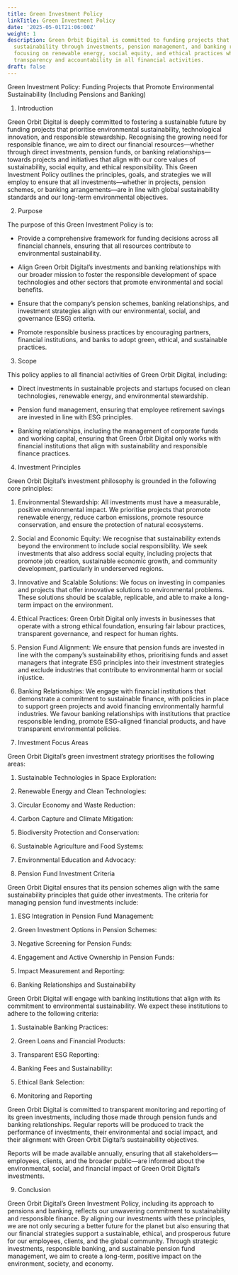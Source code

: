 ```yaml
---
title: Green Investment Policy
linkTitle: Green Investment Policy
date: '2025-05-01T21:06:00Z'
weight: 1
description: Green Orbit Digital is committed to funding projects that promote environmental
  sustainability through investments, pension management, and banking relationships,
  focusing on renewable energy, social equity, and ethical practices while ensuring
  transparency and accountability in all financial activities.
draft: false
---
```



Green Investment Policy: Funding Projects that Promote Environmental Sustainability (Including Pensions and Banking)

1. Introduction

Green Orbit Digital is deeply committed to fostering a sustainable future by funding projects that prioritise environmental sustainability, technological innovation, and responsible stewardship. Recognising the growing need for responsible finance, we aim to direct our financial resources—whether through direct investments, pension funds, or banking relationships—towards projects and initiatives that align with our core values of sustainability, social equity, and ethical responsibility. This Green Investment Policy outlines the principles, goals, and strategies we will employ to ensure that all investments—whether in projects, pension schemes, or banking arrangements—are in line with global sustainability standards and our long-term environmental objectives.

2. Purpose

The purpose of this Green Investment Policy is to:

- Provide a comprehensive framework for funding decisions across all financial channels, ensuring that all resources contribute to environmental sustainability.

- Align Green Orbit Digital’s investments and banking relationships with our broader mission to foster the responsible development of space technologies and other sectors that promote environmental and social benefits.

- Ensure that the company’s pension schemes, banking relationships, and investment strategies align with our environmental, social, and governance (ESG) criteria.

- Promote responsible business practices by encouraging partners, financial institutions, and banks to adopt green, ethical, and sustainable practices.

3. Scope

This policy applies to all financial activities of Green Orbit Digital, including:

- Direct investments in sustainable projects and startups focused on clean technologies, renewable energy, and environmental stewardship.

- Pension fund management, ensuring that employee retirement savings are invested in line with ESG principles.

- Banking relationships, including the management of corporate funds and working capital, ensuring that Green Orbit Digital only works with financial institutions that align with sustainability and responsible finance practices.

4. Investment Principles

Green Orbit Digital’s investment philosophy is grounded in the following core principles:

1. Environmental Stewardship: All investments must have a measurable, positive environmental impact. We prioritise projects that promote renewable energy, reduce carbon emissions, promote resource conservation, and ensure the protection of natural ecosystems.

1. Social and Economic Equity: We recognise that sustainability extends beyond the environment to include social responsibility. We seek investments that also address social equity, including projects that promote job creation, sustainable economic growth, and community development, particularly in underserved regions.

1. Innovative and Scalable Solutions: We focus on investing in companies and projects that offer innovative solutions to environmental problems. These solutions should be scalable, replicable, and able to make a long-term impact on the environment.

1. Ethical Practices: Green Orbit Digital only invests in businesses that operate with a strong ethical foundation, ensuring fair labour practices, transparent governance, and respect for human rights.

1. Pension Fund Alignment: We ensure that pension funds are invested in line with the company’s sustainability ethos, prioritising funds and asset managers that integrate ESG principles into their investment strategies and exclude industries that contribute to environmental harm or social injustice.

1. Banking Relationships: We engage with financial institutions that demonstrate a commitment to sustainable finance, with policies in place to support green projects and avoid financing environmentally harmful industries. We favour banking relationships with institutions that practice responsible lending, promote ESG-aligned financial products, and have transparent environmental policies.

5. Investment Focus Areas

Green Orbit Digital’s green investment strategy prioritises the following areas:

1. Sustainable Technologies in Space Exploration:

1. Renewable Energy and Clean Technologies:

1. Circular Economy and Waste Reduction:

1. Carbon Capture and Climate Mitigation:

1. Biodiversity Protection and Conservation:

1. Sustainable Agriculture and Food Systems:

1. Environmental Education and Advocacy:

6. Pension Fund Investment Criteria

Green Orbit Digital ensures that its pension schemes align with the same sustainability principles that guide other investments. The criteria for managing pension fund investments include:

1. ESG Integration in Pension Fund Management:

1. Green Investment Options in Pension Schemes:

1. Negative Screening for Pension Funds:

1. Engagement and Active Ownership in Pension Funds:

1. Impact Measurement and Reporting:

7. Banking Relationships and Sustainability

Green Orbit Digital will engage with banking institutions that align with its commitment to environmental sustainability. We expect these institutions to adhere to the following criteria:

1. Sustainable Banking Practices:

1. Green Loans and Financial Products:

1. Transparent ESG Reporting:

1. Banking Fees and Sustainability:

1. Ethical Bank Selection:

8. Monitoring and Reporting

Green Orbit Digital is committed to transparent monitoring and reporting of its green investments, including those made through pension funds and banking relationships. Regular reports will be produced to track the performance of investments, their environmental and social impact, and their alignment with Green Orbit Digital’s sustainability objectives.

Reports will be made available annually, ensuring that all stakeholders—employees, clients, and the broader public—are informed about the environmental, social, and financial impact of Green Orbit Digital’s investments.

9. Conclusion

Green Orbit Digital’s Green Investment Policy, including its approach to pensions and banking, reflects our unwavering commitment to sustainability and responsible finance. By aligning our investments with these principles, we are not only securing a better future for the planet but also ensuring that our financial strategies support a sustainable, ethical, and prosperous future for our employees, clients, and the global community. Through strategic investments, responsible banking, and sustainable pension fund management, we aim to create a long-term, positive impact on the environment, society, and economy.